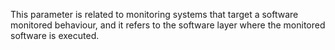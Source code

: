 This parameter is related to monitoring systems that target a software monitored behaviour, and it refers to the software layer where the monitored software is executed.
